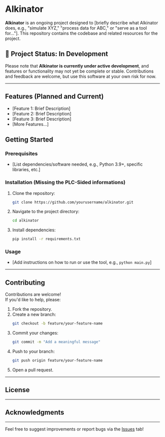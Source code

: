 
# Alkinator

**Alkinator** is an ongoing project designed to [briefly describe what Alkinator does, e.g., "simulate XYZ," "process data for ABC," or "serve as a tool for..."]. This repository contains the codebase and related resources for the project.

## 🚧 Project Status: In Development  
Please note that **Alkinator is currently under active development**, and features or functionality may not yet be complete or stable. Contributions and feedback are welcome, but use this software at your own risk for now.

---

## Features (Planned and Current)

- [Feature 1: Brief Description]
- [Feature 2: Brief Description]
- [Feature 3: Brief Description]
- [More Features...]

## Getting Started

### Prerequisites
- [List dependencies/software needed, e.g., Python 3.9+, specific libraries, etc.]

### Installation (Missing the PLC-Sided informations)
1. Clone the repository:
   ```bash
   git clone https://github.com/yourusername/alkinator.git
   ```
2. Navigate to the project directory:
   ```bash
   cd alkinator
   ```
3. Install dependencies:
   ```bash
   pip install -r requirements.txt
   ```

### Usage
- [Add instructions on how to run or use the tool, e.g., `python main.py`]

---

## Contributing
Contributions are welcome!  
If you'd like to help, please:
1. Fork the repository.
2. Create a new branch:
   ```bash
   git checkout -b feature/your-feature-name
   ```
3. Commit your changes:
   ```bash
   git commit -m "Add a meaningful message"
   ```
4. Push to your branch:
   ```bash
   git push origin feature/your-feature-name
   ```
5. Open a pull request.

---

## License

---

## Acknowledgments


---

Feel free to suggest improvements or report bugs via the [Issues](https://github.com/yourusername/alkinator/issues) tab!
